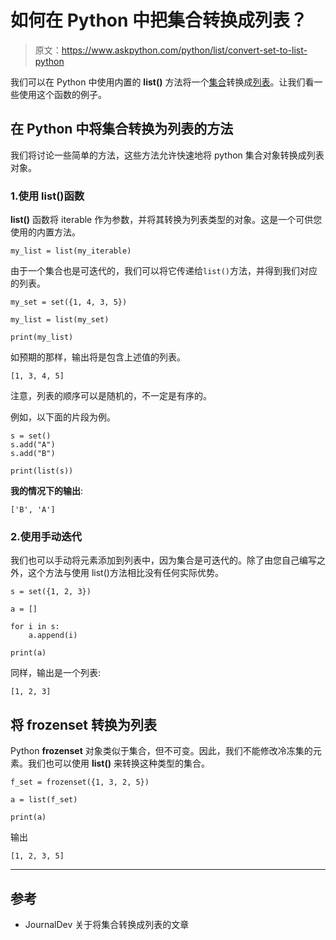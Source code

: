 # 如何在 Python 中把集合转换成列表？

> 原文：<https://www.askpython.com/python/list/convert-set-to-list-python>

我们可以在 Python 中使用内置的 **list()** 方法将一个[集合](https://www.askpython.com/python/set/python-set)转换成[列表](https://www.askpython.com/python/list/python-list)。让我们看一些使用这个函数的例子。

## 在 Python 中将集合转换为列表的方法

我们将讨论一些简单的方法，这些方法允许快速地将 python 集合对象转换成列表对象。

### 1.使用 list()函数

**list()** 函数将 iterable 作为参数，并将其转换为列表类型的对象。这是一个可供您使用的内置方法。

```
my_list = list(my_iterable)

```

由于一个集合也是可迭代的，我们可以将它传递给`list()`方法，并得到我们对应的列表。

```
my_set = set({1, 4, 3, 5})

my_list = list(my_set)

print(my_list)

```

如预期的那样，输出将是包含上述值的列表。

```
[1, 3, 4, 5]

```

注意，列表的顺序可以是随机的，不一定是有序的。

例如，以下面的片段为例。

```
s = set()
s.add("A")
s.add("B")

print(list(s))

```

**我的情况下的输出**:

```
['B', 'A']

```

### 2.使用手动迭代

我们也可以手动将元素添加到列表中，因为集合是可迭代的。除了由您自己编写之外，这个方法与使用 list()方法相比没有任何实际优势。

```
s = set({1, 2, 3})

a = []

for i in s:
    a.append(i)

print(a)

```

同样，输出是一个列表:

```
[1, 2, 3]

```

## 将 frozenset 转换为列表

Python **frozenset** 对象类似于集合，但不可变。因此，我们不能修改冷冻集的元素。我们也可以使用 **list()** 来转换这种类型的集合。

```
f_set = frozenset({1, 3, 2, 5})

a = list(f_set)

print(a)

```

输出

```
[1, 2, 3, 5]

```

* * *

## 参考

*   JournalDev 关于将集合转换成列表的文章